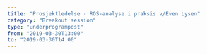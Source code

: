 ```yaml
---
title: "Prosjektledelse - ROS-analyse i praksis v/Even Lysen"
category: "Breakout session"
type: "underprogrampost"
from: "2019-03-30T13:00"
to: "2019-03-30T14:00"
---
```

